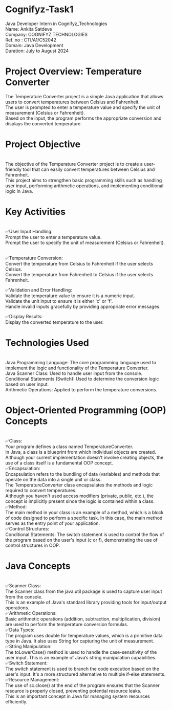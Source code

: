 # Cognifyz-Task1
Java Developer Intern in Cognifyz_Technologies
<br>
Name: Ankita Satdeve
<br>
Company: COGNIFYZ TECHNOLOGIES
<br>
Ref. no : CTI/A1/C52042
<br>
Domain: Java Development
<br>
Duration: July to August 2024
<br>

# Project Overview: Temperature Converter
The Temperature Converter project is a simple Java application that allows users to convert temperatures between Celsius and Fahrenheit.
<br>
The user is prompted to enter a temperature value and specify the unit of measurement (Celsius or Fahrenheit). 
<br>
Based on the input, the program performs the appropriate conversion and displays the converted temperature.
<br>

# Project Objective
<br>
The objective of the Temperature Converter project is to create a user-friendly tool that can easily convert temperatures between Celsius and Fahrenheit.
<br>
This project aims to strengthen basic programming skills such as handling user input, performing arithmetic operations, and implementing conditional logic in Java.
<br>

# Key Activities
<br>
✅User Input Handling:
<br>
Prompt the user to enter a temperature value.
<br>
Prompt the user to specify the unit of measurement (Celsius or Fahrenheit).
<br>
<br>

✅Temperature Conversion:
<br>
Convert the temperature from Celsius to Fahrenheit if the user selects Celsius.
<br>
Convert the temperature from Fahrenheit to Celsius if the user selects Fahrenheit.
<br>

✅Validation and Error Handling:
<br>
Validate the temperature value to ensure it is a numeric input.
<br>
Validate the unit input to ensure it is either 'c' or 'f'.
<br>
Handle invalid inputs gracefully by providing appropriate error messages.
<br>

✅Display Results:
<br>
Display the converted temperature to the user.
<br>

# Technologies Used
<br>
Java Programming Language: The core programming language used to implement the logic and functionality of the Temperature Converter.
<br>
Java Scanner Class: Used to handle user input from the console.
<br>
Conditional Statements (Switch): Used to determine the conversion logic based on user input.
<br>
Arithmetic Operations: Applied to perform the temperature conversions.
<br>

# Object-Oriented Programming (OOP) Concepts
<br>
✅Class:
<br>
Your program defines a class named TemperatureConverter.
<br>
In Java, a class is a blueprint from which individual objects are created.
<br>
Although your current implementation doesn't involve creating objects, the use of a class itself is a fundamental OOP concept.
<br>
✅Encapsulation:
<br>
Encapsulation refers to the bundling of data (variables) and methods that operate on the data into a single unit or class.
<br>
The TemperatureConverter class encapsulates the methods and logic required to convert temperatures.
<br>
Although you haven't used access modifiers (private, public, etc.), the concept is implicitly present since the logic is contained within a class.
<br>
✅Method:
<br>
The main method in your class is an example of a method, which is a block of code designed to perform a specific task. In this case, the main method serves as the entry point of your application.
<br>
✅Control Structures:
<br>
Conditional Statements: The switch statement is used to control the flow of the program based on the user's input (c or f), demonstrating the use of control structures in OOP.
<br>

# Java Concepts
<br>
✅Scanner Class:
<br>
The Scanner class from the java.util package is used to capture user input from the console.
<br>
This is an example of Java's standard library providing tools for input/output operations.
<br>
✅Arithmetic Operations:
<br>
Basic arithmetic operations (addition, subtraction, multiplication, division) are used to perform the temperature conversion formulas.
<br>
✅Data Types:
<br>
The program uses double for temperature values, which is a primitive data type in Java. It also uses String for capturing the unit of measurement.
<br>
✅String Manipulation:
<br>
The toLowerCase() method is used to handle the case-sensitivity of the user input. This is an example of Java’s string manipulation capabilities.
<br>
✅Switch Statement:
<br>
The switch statement is used to branch the code execution based on the user's input. It's a more structured alternative to multiple if-else statements.
<br>
✅Resource Management:
<br>
The use of sc.close() at the end of the program ensures that the Scanner resource is properly closed, preventing potential resource leaks.
<br>
This is an important concept in Java for managing system resources efficiently.
